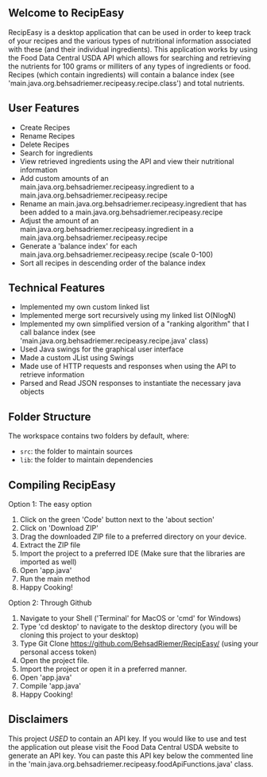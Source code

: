## Welcome to RecipEasy
RecipEasy is a desktop application that can be used in order to keep track of your recipes and the various types of nutritional information associated with these (and their individual ingredients). This application works by using the Food Data Central USDA API which allows for searching and retrieving the nutrients for 100 grams or milliters of any types of ingredients or food. Recipes (which contain ingredients) will contain a balance index (see 'main.java.org.behsadriemer.recipeasy.recipe.class') and total nutrients.

## User Features 
- Create Recipes
- Rename Recipes
- Delete Recipes
- Search for ingredients
- View retrieved ingredients using the API and view their nutritional information
- Add custom amounts of an main.java.org.behsadriemer.recipeasy.ingredient to a main.java.org.behsadriemer.recipeasy.recipe
- Rename an main.java.org.behsadriemer.recipeasy.ingredient that has been added to a main.java.org.behsadriemer.recipeasy.recipe
- Adjust the amount of an main.java.org.behsadriemer.recipeasy.ingredient in a main.java.org.behsadriemer.recipeasy.recipe
- Generate a 'balance index' for each main.java.org.behsadriemer.recipeasy.recipe (scale 0-100)
- Sort all recipes in descending order of the balance index

## Technical Features
- Implemented my own custom linked list
- Implemented merge sort recursively using my linked list O(NlogN)
- Implemented my own simplified version of a "ranking algorithm" that I call balance index (see 'main.java.org.behsadriemer.recipeasy.recipe.java' class)
- Used Java swings for the graphical user interface
- Made a custom JList using Swings
- Made use of HTTP requests and responses when using the API to retrieve information
- Parsed and Read JSON responses to instantiate the necessary java objects

## Folder Structure
The workspace contains two folders by default, where:
- `src`: the folder to maintain sources
- `lib`: the folder to maintain dependencies

## Compiling RecipEasy

Option 1: The easy option
1. Click on the green 'Code' button next to the 'about section'
2. Click on 'Download ZIP'
3. Drag the downloaded ZIP file to a preferred directory on your device.
4. Extract the ZIP file
5. Import the project to a preferred IDE (Make sure that the libraries are imported as well)
6. Open 'app.java'
7. Run the main method 
8. Happy Cooking!


Option 2: Through Github
1. Navigate to your Shell ('Terminal' for MacOS or 'cmd' for Windows)
2. Type 'cd desktop' to navigate to the desktop directory (you will be cloning this project to your desktop)
3. Type Git Clone https://github.com/BehsadRiemer/RecipEasy/ (using your personal access token)
4. Open the project file.
5. Import the project or open it in a preferred manner.
5. Open 'app.java'
6. Compile 'app.java'
8. Happy Cooking!


## Disclaimers
This project *USED* to contain an API key. If you would like to use and test the application out please visit the Food Data Central USDA website to generate an API key. You can paste this API key below the commented line in the 'main.java.org.behsadriemer.recipeasy.foodApiFunctions.java' class.

